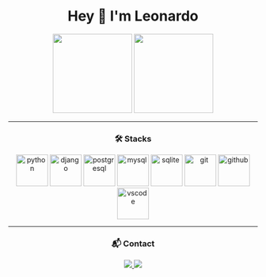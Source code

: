 <h1 align="center">Hey 👋 I'm Leonardo</h1>

<p align="center">
  <img height="160em" src="https://github-readme-stats.vercel.app/api?username=martinss27&show_icons=true&theme=tokyonight&include_all_commits=true&count_private=true"/>
  <img height="160em" src="https://github-readme-stats.vercel.app/api/top-langs/?username=martinss27&layout=compact&langs_count=7&theme=tokyonight"/>
</p>

---

<div align="center">
  <h3>🛠 Stacks</h3>
  <p>
    <img src="https://cdn.jsdelivr.net/gh/devicons/devicon/icons/python/python-original.svg" height="64" alt="python" />
    <img src="https://cdn.jsdelivr.net/gh/devicons/devicon/icons/django/django-plain.svg" height="64" alt="django" />
    <img src="https://cdn.jsdelivr.net/gh/devicons/devicon/icons/postgresql/postgresql-original.svg" height="64" alt="postgresql" />
    <img src="https://cdn.jsdelivr.net/gh/devicons/devicon/icons/mysql/mysql-original.svg" height="64" alt="mysql" />
    <img src="https://cdn.jsdelivr.net/gh/devicons/devicon/icons/sqlite/sqlite-original.svg" height="64" alt="sqlite" />
    <img src="https://cdn.jsdelivr.net/gh/devicons/devicon/icons/git/git-original.svg" height="64" alt="git" />
    <img src="https://cdn.jsdelivr.net/gh/devicons/devicon/icons/github/github-original.svg" height="64" alt="github" />
    <img src="https://cdn.jsdelivr.net/gh/devicons/devicon/icons/vscode/vscode-original.svg" height="64" alt="vscode" />
  </p>
</div>

---

<div align="center">
  <h3>📬 Contact</h3>
  <a href="mailto:leoalmeidamartins@gmail.com">
    <img src="https://img.shields.io/badge/-Gmail-%23333?style=for-the-badge&logo=gmail&logoColor=white" target="_blank">
  </a>
  <a href="https://www.linkedin.com/in/leonardomartinssdev/" target="_blank">
    <img src="https://img.shields.io/badge/-LinkedIn-%230077B5?style=for-the-badge&logo=linkedin&logoColor=white" target="_blank">
  </a>
</div>

